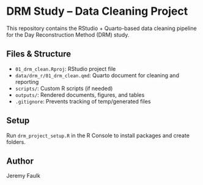 # DRM Study – Data Cleaning Project

This repository contains the RStudio + Quarto-based data cleaning pipeline for the Day Reconstruction Method (DRM) study.

## Files & Structure
- `01_drm_clean.Rproj`: RStudio project file
- `data/drm_r/01_drm_clean.qmd`: Quarto document for cleaning and reporting
- `scripts/`: Custom R scripts (if needed)
- `outputs/`: Rendered documents, figures, and tables
- `.gitignore`: Prevents tracking of temp/generated files

## Setup
Run `drm_project_setup.R` in the R Console to install packages and create folders.

## Author
Jeremy Faulk
